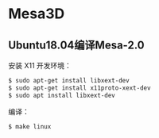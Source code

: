 # Mesa3D

## Ubuntu18.04编译Mesa-2.0

安装 X11 开发环境：

```sh
$ sudo apt-get install libxext-dev
$ sudo apt-get install x11proto-xext-dev
$ sudo apt install libxext-dev
```

编译：

```sh
$ make linux
```



